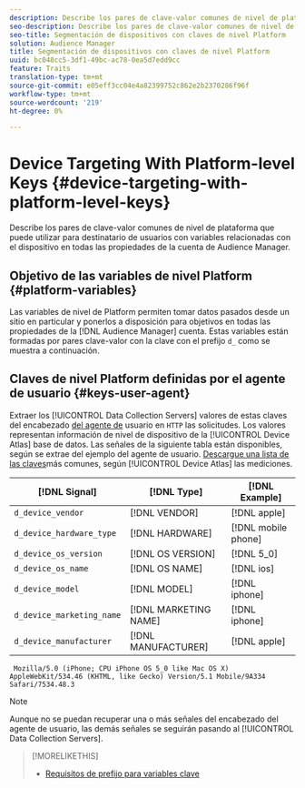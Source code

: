 ```yaml
---
description: Describe los pares de clave-valor comunes de nivel de plataforma que puede utilizar para destinatario de usuarios con variables relacionadas con el dispositivo en todas las propiedades de la cuenta de Audience Manager.
seo-description: Describe los pares de clave-valor comunes de nivel de plataforma que puede utilizar para destinatario de usuarios con variables relacionadas con el dispositivo en todas las propiedades de la cuenta de Audience Manager.
seo-title: Segmentación de dispositivos con claves de nivel Platform
solution: Audience Manager
title: Segmentación de dispositivos con claves de nivel Platform
uuid: bc048cc5-3df1-49bc-ac78-0ea5d7edd9cc
feature: Traits
translation-type: tm+mt
source-git-commit: e05eff3cc04e4a82399752c862e2b2370286f96f
workflow-type: tm+mt
source-wordcount: '219'
ht-degree: 0%

---
```



# Device Targeting With Platform-level Keys {#device-targeting-with-platform-level-keys}

Describe los pares de clave-valor comunes de nivel de plataforma que puede utilizar para destinatario de usuarios con variables relacionadas con el dispositivo en todas las propiedades de la cuenta de Audience Manager.

## Objetivo de las variables de nivel Platform {#platform-variables}

<!-- c_tb_device_targeting.xml -->

Las variables de nivel de Platform permiten tomar datos pasados desde un sitio en particular y ponerlos a disposición para objetivos en todas las propiedades de la [!DNL Audience Manager] cuenta. Estas variables están formadas por pares [](../../reference/key-value-pairs-explained.md) clave-valor con la clave con el prefijo `d_` como se muestra a continuación.

## Claves de nivel Platform definidas por el agente de usuario {#keys-user-agent}

Extraer los [!UICONTROL Data Collection Servers] valores de estas claves del encabezado [del agente de](https://www.w3.org/Protocols/rfc2616/rfc2616-sec14.html#sec14.43) usuario en `HTTP` las solicitudes. Los valores representan información de nivel de dispositivo de la [!UICONTROL Device Atlas] base de datos. Las señales de la siguiente tabla están disponibles, según se extrae del ejemplo del agente de usuario. [Descargue una lista de las claves](assets/device_keys.csv)más comunes, según [!UICONTROL Device Atlas] las mediciones.

| [!DNL Signal] | [!DNL Type] | [!DNL Example] |
|---|---|---|
| `d_device_vendor` | [!DNL VENDOR] | [!DNL apple] |
| `d_device_hardware_type` | [!DNL HARDWARE] | [!DNL mobile phone] |
| `d_device_os_version` | [!DNL OS VERSION] | [!DNL 5_0] |
| `d_device_os_name` | [!DNL OS NAME] | [!DNL ios] |
| `d_device_model` | [!DNL MODEL] | [!DNL iphone] |
| `d_device_marketing_name` | [!DNL MARKETING NAME] | [!DNL iphone] |
| `d_device_manufacturer` | [!DNL MANUFACTURER] | [!DNL apple] |

```
 Mozilla/5.0 (iPhone; CPU iPhone OS 5_0 like Mac OS X) AppleWebKit/534.46 (KHTML, like Gecko) Version/5.1 Mobile/9A334 Safari/7534.48.3
```

>[!NOTE]
>
>Aunque no se puedan recuperar una o más señales del encabezado del agente de usuario, las demás señales se seguirán pasando al [!UICONTROL Data Collection Servers].

>[!MORELIKETHIS]
>
>* [Requisitos de prefijo para variables clave](../../features/traits/trait-variable-prefixes.md)

